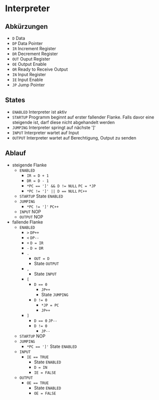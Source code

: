 # Interpreter
## Abkürzungen
- `D` Data
- `DP` Data Pointer
- `IR` Increment Register
- `DR` Decrement Register
- `OUT` Ouput Register
- `OE` Output Enable
- `OR` Ready to Receive Output
- `IN` Input Register
- `IE` Input Enable
- `JP` Jump Pointer
## States
- `ENABLED` Interpreter ist aktiv
- `STARTUP` Programm beginnt auf erster fallender Flanke. Falls davor eine steigende ist, darf diese nicht abgehandelt werden
- `JUMPING` Interpreter springt auf nächste ']'
- `INPUT` Interpreter wartet auf Input
- `OUTPUT` Interpreter wartet auf Berechtigung, Output zu senden
## Ablauf
- steigende Flanke
    - `ENABLED`
        - `IR = D + 1`
        - `DR = D - 1`
        - `*PC == ']' && D != NULL` `PC = *JP`
        - `*PC != ']' || D == NULL` `PC++`
    - `STARTUP` State `ENABLED`
    - `JUMPING`
        - `*PC != ']'` `PC++`
    - `INPUT` NOP
    - `OUTPUT` NOP
- fallende Flanke
    - `ENABLED`
        - `>` `DP++`
        - `<` `DP--`
        - `+` `D = IR`
        - `-` `D = DR`
        - `.`
            - `OUT = D`
            - State `OUTPUT`
        - `,` 
            - State `INPUT`
        - `[`
            - `D == 0`
                - `JP++`
                - State `JUMPING`
            - `D != 0`
                - `*JP = PC`
                - `JP++`
        - `]`
            - `D == 0` `JP--`
            - `D != 0`
                - `JP--`
    - `STARTUP` NOP
    - `JUMPING`
        - `*PC == ']'` State `ENABLED`
    - `INPUT`
        - `IE == TRUE`
            - State `ENABLED`
            - `D = IN`
            - `IE = FALSE`
    - `OUTPUT`
        - `OE == TRUE`
            - State `ENABLED`
            - `OE = FALSE`